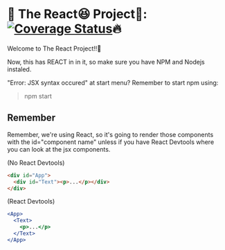 # :rainbow: The React:laughing: Project:stars:: [![Coverage Status](https://coveralls.io/repos/github/zixuan75/react-project/badge.svg)](https://coveralls.io/github/zixuan75/react-project?branch=master):fire:

Welcome to The React Project!!:2nd_place_medal:

Now, this has REACT in in it, so make sure you have NPM and Nodejs instaled.

"Error: JSX syntax occured" at start menu? Remember to start npm using:

> npm start

## Remember

Remember, we're using React, so it's going to render those components with the id="component name" unless if you have React Devtools where you can look at the jsx components.

(No React Devtools)

```html
<div id="App">
  <div id="Text"><p>...</p></div>
</div>
```

(React Devtools)

```jsx
<App>
  <Text>
    <p>...</p>
  </Text>
</App>
```